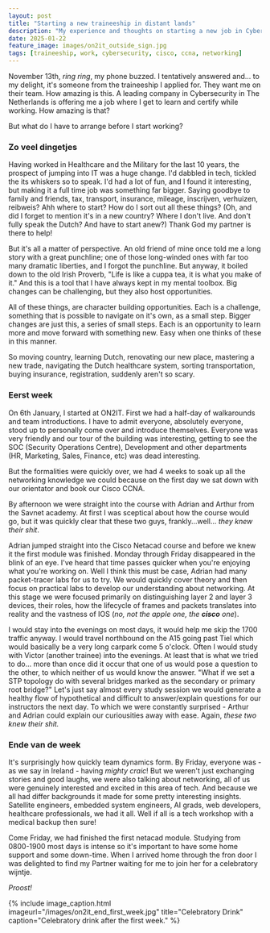 ```yaml
---
layout: post
title: "Starting a new traineeship in distant lands"
description: "My experience and thoughts on starting a new job in Cybersecurity"
date: 2025-01-22
feature_image: images/on2it_outside_sign.jpg
tags: [traineeship, work, cybersecurity, cisco, ccna, networking]
---
```

November 13th, *ring* *ring*, my phone buzzed. I tentatively answered and... to my delight, it's someone from the traineeship I applied for. They want me on their team. How amazing is this. A leading company in Cybersecurity in The Netherlands is offering me a job where I get to learn and certify while working. How amazing is that?

But what do I have to arrange before I start working? 

### Zo veel dingetjes

Having worked in Healthcare and the Military for the last 10 years, the prospect of jumping into IT was a huge change. I'd dabbled in tech, tickled the its whiskers so to speak. I'd had a lot of fun, and I found it interesting, but making it a full time job was something far bigger. Saying goodbye to family and friends, tax, transport, insurance, mileage, inscrijven, verhuizen, reibweis? Ahh where to start? How do I sort out all these things? (Oh, and did I forget to mention it's in a new country? Where I don't live. And don't fully speak the Dutch? And have to start anew?) Thank God my partner is there to help!

But it's all a matter of perspective. An old friend of mine once told me a long story with a great punchline; one of those long-winded ones with far too many dramatic liberties, and I forgot the punchline. But anyway, it boiled down to the old Irish Proverb, "Life is like a cuppa tea, it is what you make of it." And this is a tool that I have always kept in my mental toolbox. Big changes can be challenging, but they also host opportunities.

All of these things, are character building opportunities. Each is a challenge, something that is possible to navigate on it's own, as a small step. Bigger changes are just this, a series of small steps. Each is an opportunity to learn more and move forward with something new. Easy when one thinks of these in this manner.

So  moving country, learning Dutch, renovating our new place, mastering a new trade, navigating the Dutch healthcare system, sorting transportation, buying insurance, registration, suddenly aren't so scary.

### Eerst week

On 6th January, I started at ON2IT. First we had a half-day of walkarounds and team introductions. I have to admit everyone, absolutely everyone, stood up to personally come over and introduce themselves. Everyone was very friendly and our tour of the building was interesting, getting to see the SOC (Security Operations Centre), Development and other departments (HR, Marketing, Sales, Finance, etc) was dead interesting.

But the formalities were quickly over, we had 4 weeks to soak up all the networking knowledge we could because on the first day we sat down with our orientator and book our Cisco CCNA.

By afternoon we were straight into the course with Adrian and Arthur from the Savnet academy. At first I was sceptical about how the course would go, but it was quickly clear that these two guys, frankly...well... *they knew their shit*.

Adrian jumped straight into the Cisco Netacad course and before we knew it the first module was finished. Monday through Friday disappeared in the blink of an eye. I've heard that time passes quicker when you're enjoying what you're working on. Well I think this must be case, Adrian had many packet-tracer labs for us to try. We would quickly cover theory and then focus on practical labs to develop our understanding about networking. At this stage we were focused primarily on distinguishing layer 2 and layer 3 devices, their roles, how the lifecycle of frames and packets translates into reality and the vastness of IOS (*no, not the apple one, the **cisco** one*).

I would stay into the evenings on most days, it would help me skip the 1700 traffic anyway. I would travel northbound on the A15 going past Tiel which would basically be a very long carpark come 5 o'clock. Often I would study with Victor (another trainee) into the evenings. At least that is what we tried to do... more than once did it occur that one of us would pose a question to the other, to which neither of us would know the answer. "What if we set a STP topology do with several bridges marked as the secondary or primary root bridge?" Let's just say almost every study session we would generate a healthy flow of hypothetical and difficult to answer/explain questions for our instructors the next day. To which we were constantly surprised - Arthur and Adrian could explain our curiousities away with ease. Again, *these two knew their shit.*

### Ende van de week

It's surprisingly how quickly team dynamics form. By Friday, everyone was - as we say in Ireland - having *mighty craic*! But we weren't just exchanging stories and good laughs, we were also talking about networking, all of us were genuinely interested and excited in this area of tech. And because we all had differ backgrounds it made for some pretty interesting insights. Satellite engineers, embedded system engineers, AI grads, web developers, healthcare professionals, we had it all. Well if all is a tech workshop with a medical backup then sure!

Come Friday, we had finished the first netacad module. Studying from 0800-1900 most days is intense so it's important to have some home support and some down-time. When I arrived home through the fron door I was delighted to find my Partner waiting for me to join her for a celebratory wijntje. 

*Proost!*

{% include image_caption.html imageurl="/images/on2it_end_first_week.jpg" title="Celebratory Drink" caption="Celebratory drink after the first week." %}